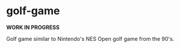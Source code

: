 # golf-game

**WORK IN PROGRESS**

Golf game similar to Nintendo's NES Open golf game from the 90's.
